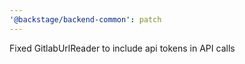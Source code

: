 ```yaml
---
'@backstage/backend-common': patch
---
```


Fixed GitlabUrlReader to include api tokens in API calls
